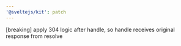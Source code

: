 ```yaml
---
'@sveltejs/kit': patch
---
```


[breaking] apply 304 logic after handle, so handle receives original response from resolve

